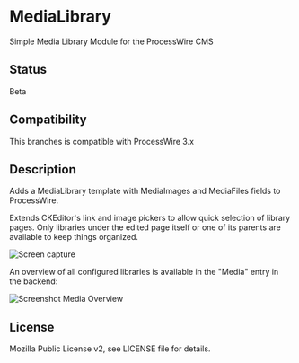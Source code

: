 # MediaLibrary
Simple Media Library Module for the ProcessWire CMS

## Status

Beta

## Compatibility

This branches is compatible with ProcessWire 3.x

## Description

Adds a MediaLibrary template with MediaImages and MediaFiles fields to ProcessWire.

Extends CKEditor's link and image pickers to allow quick selection of library pages. Only libraries under the edited page itself or one of its parents are available to keep things organized.

![Screen capture](https://bitpoet.github.io/img/medialibrarycapture.gif)

An overview of all configured libraries is available in the "Media" entry in the backend:

![Screenshot Media Overview](https://bitpoet.github.io/img/medialibrary.png)

## License

Mozilla Public License v2, see LICENSE file for details.
